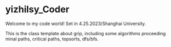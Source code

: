 # yizhilsy_Coder
Welcome to my code world!
Set in 4.25.2023/Shanghai University.

This is the class template about grip, including some algorithms proceeding minal paths, critical paths, topsorts, dfs/bfs.
